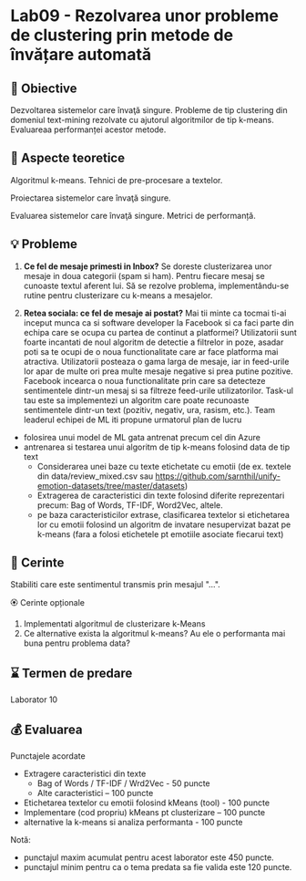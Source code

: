 # Lab09 - Rezolvarea unor probleme de clustering prin metode de învățare automată 


## :microscope: Obiective 

Dezvoltarea sistemelor care învaţă singure. Probleme de tip clustering din domeniul text-mining rezolvate cu ajutorul algoritmilor de tip k-means. Evaluareaa performanței acestor metode.


## :book:  Aspecte teoretice

Algoritmul k-means. Tehnici de pre-procesare a textelor.

Proiectarea sistemelor care învaţă singure.

Evaluarea sistemelor care învaţă singure. Metrici de performanță.

 



## :bulb: Probleme

1. **Ce fel de mesaje primesti in Inbox?**
Se doreste clusterizarea unor mesaje in doua categorii (spam si ham). Pentru fiecare mesaj se cunoaste textul aferent lui. Să se rezolve problema, implementându-se rutine pentru clusterizare cu k-means a mesajelor.

2. **Retea sociala: ce fel de mesaje ai postat?**
Mai tii minte ca tocmai ti-ai inceput munca ca si software developer la Facebook si ca faci parte din echipa care se ocupa cu partea de continut a platformei? 
Utilizatorii sunt foarte incantati de noul algoritm de detectie a filtrelor in poze, asadar poti sa te ocupi de o noua functionalitate care ar face platforma mai atractiva. Utilizatorii posteaza o gama larga de mesaje, iar in feed-urile lor apar de multe ori prea multe mesaje negative si prea putine pozitive. Facebook incearca o noua functionalitate prin care sa detecteze sentimentele dintr-un mesaj si sa filtreze feed-urile utilizatorilor. 
Task-ul tau este sa implementezi un algoritm care poate recunoaste sentimentele dintr-un text (pozitiv, negativ, ura, rasism, etc.). 
Team leaderul echipei de ML iti propune urmatorul plan de lucru 
- folosirea unui model de ML gata antrenat precum cel din Azure
- antrenarea si testarea unui algoritm de tip k-means folosind data de tip text
    - Considerarea unei baze cu texte etichetate cu emotii (de ex. textele din data/review_mixed.csv sau https://github.com/sarnthil/unify-emotion-datasets/tree/master/datasets)
    - Extragerea de caracteristici din texte folosind diferite reprezentari precum: Bag of Words, TF-IDF, Word2Vec, altele.
    - pe baza caracteristicilor extrase, clasificarea textelor si etichetarea lor cu emotii folosind un algoritm de invatare nesupervizat bazat pe k-means (fara a folosi etichetele pt emotiile asociate fiecarui text)


## :memo:  Cerinte 

Stabiliti care este sentimentul transmis prin mesajul "...". 


🏵️ Cerinte opționale

1. Implementati algoritmul de clusterizare k-Means
2. Ce alternative exista la algoritmul k-means? Au ele o performanta mai buna pentru problema data?


## :hourglass: Termen de predare 
Laborator 10

## :moneybag: Evaluarea

Punctajele acordate
- Extragere caracteristici din texte 
    - Bag of Words / TF-IDF / Wrd2Vec - 50 puncte
    - Alte caracteristici – 100 puncte
- Etichetarea textelor cu emotii folosind kMeans (tool) - 100 puncte
- Implementare (cod propriu) kMeans pt clusterizare – 100 puncte
- alternative la k-means si analiza performanta - 100 puncte


Notă: 
- punctajul maxim acumulat pentru acest laborator este 450 puncte.
- punctajul minim pentru ca o tema predata sa fie valida este 120 puncte.  




